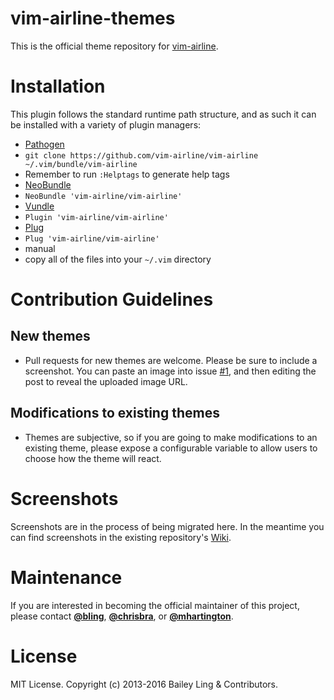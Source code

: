 # vim-airline-themes

This is the official theme repository for [vim-airline](https://github.com/vim-airline/vim-airline).

# Installation

This plugin follows the standard runtime path structure, and as such it can be installed with a variety of plugin managers:

*  [Pathogen][4]
  *  `git clone https://github.com/vim-airline/vim-airline ~/.vim/bundle/vim-airline`
  *  Remember to run `:Helptags` to generate help tags
*  [NeoBundle][5]
  *  `NeoBundle 'vim-airline/vim-airline'`
*  [Vundle][6]
  *  `Plugin 'vim-airline/vim-airline'`
*  [Plug][7]
  *  `Plug 'vim-airline/vim-airline'`
*  manual
  *  copy all of the files into your `~/.vim` directory


# Contribution Guidelines

## New themes

* Pull requests for new themes are welcome.  Please be sure to include a screenshot.  You can paste an image into issue [#1](https://github.com/vim-airline/vim-airline-themes/issues/1), and then editing the post to reveal the uploaded image URL.

## Modifications to existing themes

* Themes are subjective, so if you are going to make modifications to an existing theme, please expose a configurable variable to allow users to choose how the theme will react.

# Screenshots

Screenshots are in the process of being migrated here.  In the meantime you can find screenshots in the existing repository's [Wiki](https://github.com/vim-airline/vim-airline/wiki/Screenshots).

# Maintenance

If you are interested in becoming the official maintainer of this project, please contact [**@bling**][1], [**@chrisbra**][2], or [**@mhartington**][3].

# License

MIT License. Copyright (c) 2013-2016 Bailey Ling & Contributors.


[1]: https://github.com/bling
[2]: https://github.com/chrisbra
[3]: https://github.com/mhartington
[4]: https://github.com/tpope/vim-pathogen
[5]: https://github.com/Shougo/neobundle.vim
[6]: https://github.com/gmarik/vundle
[7]: https://github.com/junegunn/vim-plug

